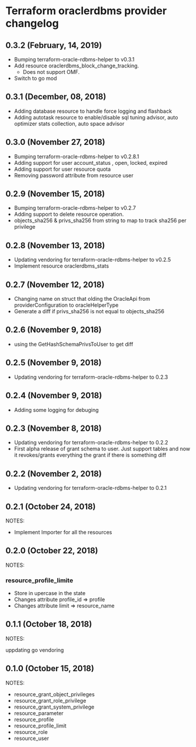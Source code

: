 # Terraform oraclerdbms provider changelog

## 0.3.2 (February, 14, 2019)

* Bumping terraform-oracle-rdbms-helper to v0.3.1
* Add resource oraclerdbms_block_change_tracking.
  * Does not support OMF.
* Switch to go mod

## 0.3.1 (December, 08, 2018)

* Adding database resource to handle force logging and flashback
* Adding autotask resource to enable/disable sql tuning advisor, auto optimizer stats collection, auto space advisor

## 0.3.0 (November 27, 2018)

* Bumping terraform-oracle-rdbms-helper to v0.2.8.1
* Adding support for user account_status , open, locked, expired
* Adding support for user resource quota
* Removing password attribute from resource user

## 0.2.9 (November 15, 2018)

* Bumping terraform-oracle-rdbms-helper to v0.2.7
* Adding support to delete resource operation.
* objects_sha256 & privs_sha256 from string to map to track sha256 per privilege

## 0.2.8 (November 13, 2018)

* Updating vendoring for terraform-oracle-rdbms-helper to v0.2.5
* Implement resource oraclerdbms_stats

## 0.2.7 (November 12, 2018)

* Changing name on struct that olding the OracleApi from providerConfiguration to oracleHelperType
* Generate a diff if privs_sha256 is not equal to objects_sha256

## 0.2.6 (November 9, 2018)

* using the GetHashSchemaPrivsToUser to get diff

## 0.2.5 (November 9, 2018)

* Updating vendoring for terraform-oracle-rdbms-helper to 0.2.3

## 0.2.4 (November 9, 2018)

* Adding some logging for debuging

## 0.2.3 (November 8, 2018)

* Updating vendoring for terraform-oracle-rdbms-helper to 0.2.2
* First alpha release of grant schema to user. Just support tables and now it revokes/grants everything the grant if there is something diff

## 0.2.2 (November 2, 2018)

* Updating vendoring for terraform-oracle-rdbms-helper to 0.2.1

## 0.2.1 (October 24, 2018)

NOTES:

* Implement Importer for all the resources

## 0.2.0 (October 22, 2018)

NOTES:

### resource_profile_limite

* Store in upercase in the state
* Changes attribute profile_id => profile
* Changes attribute limit => resource_name

## 0.1.1 (October 18, 2018)

NOTES:

uppdating go vendoring

## 0.1.0 (October 15, 2018)

NOTES:

* resource_grant_object_privileges
* resource_grant_role_privilege
* resource_grant_system_privilege
* resource_parameter
* resource_profile
* resource_profile_limit
* resource_role
* resource_user